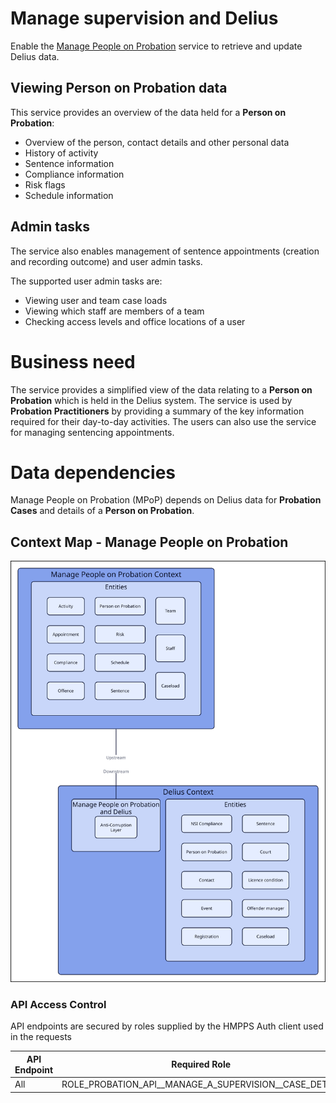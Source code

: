 # Manage supervision and Delius

Enable the [Manage People on Probation](https://github.com/ministryofjustice/hmpps-manage-people-on-probation-ui)
service to retrieve and update Delius data.

## Viewing Person on Probation data

This service provides an overview of the data held for a **Person on Probation**:

* Overview of the person, contact details and other personal data
* History of activity
* Sentence information
* Compliance information
* Risk flags
* Schedule information

## Admin tasks

The service also enables management of sentence appointments (creation and recording outcome) and user admin tasks.

The supported user admin tasks are:

* Viewing user and team case loads
* Viewing which staff are members of a team
* Checking access levels and office locations of a user


# Business need
The service provides a simplified view of the data relating to a **Person on Probation** which is held in the Delius system. The service is used by **Probation Practitioners** by providing a summary of the key information required for their day-to-day activities. The users can also use the service for managing sentencing appointments.
 

# Data dependencies
Manage People on Probation (MPoP) depends on Delius data for **Probation Cases** and details of a **Person on Probation**.

## Context Map - Manage People on Probation

![](./tech-docs/source/img/mpop-context-map.svg)

### API Access Control

API endpoints are secured by roles supplied by the HMPPS Auth client used in
the requests

| API Endpoint | Required Role                                            |
|--------------|----------------------------------------------------------|
| All          | ROLE_PROBATION\_API_\_MANAGE_A_SUPERVISION_\_CASE_DETAIL |